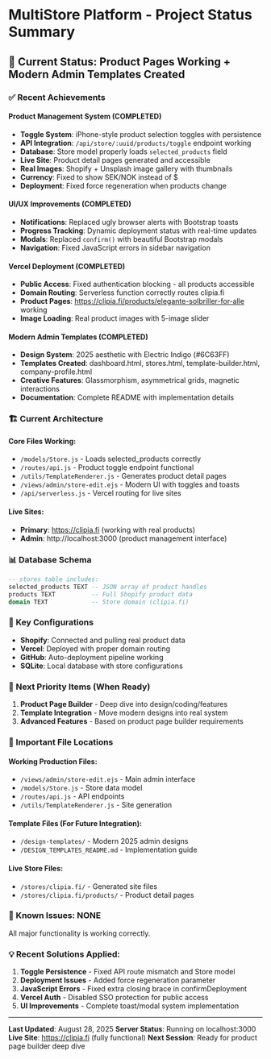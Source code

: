 # MultiStore Platform - Project Status Summary

## 🚀 Current Status: Product Pages Working + Modern Admin Templates Created

### ✅ Recent Achievements

#### Product Management System (COMPLETED)
- **Toggle System**: iPhone-style product selection toggles with persistence
- **API Integration**: `/api/store/:uuid/products/toggle` endpoint working
- **Database**: Store model properly loads `selected_products` field
- **Live Site**: Product detail pages generated and accessible
- **Real Images**: Shopify + Unsplash image gallery with thumbnails
- **Currency**: Fixed to show SEK/NOK instead of $
- **Deployment**: Fixed force regeneration when products change

#### UI/UX Improvements (COMPLETED)
- **Notifications**: Replaced ugly browser alerts with Bootstrap toasts
- **Progress Tracking**: Dynamic deployment status with real-time updates
- **Modals**: Replaced `confirm()` with beautiful Bootstrap modals
- **Navigation**: Fixed JavaScript errors in sidebar navigation

#### Vercel Deployment (COMPLETED)
- **Public Access**: Fixed authentication blocking - all products accessible
- **Domain Routing**: Serverless function correctly routes clipia.fi
- **Product Pages**: https://clipia.fi/products/elegante-solbriller-for-alle working
- **Image Loading**: Real product images with 5-image slider

#### Modern Admin Templates (COMPLETED)
- **Design System**: 2025 aesthetic with Electric Indigo (#6C63FF)
- **Templates Created**: dashboard.html, stores.html, template-builder.html, company-profile.html
- **Creative Features**: Glassmorphism, asymmetrical grids, magnetic interactions
- **Documentation**: Complete README with implementation details

### 🏗️ Current Architecture

#### Core Files Working:
- `/models/Store.js` - Loads selected_products correctly
- `/routes/api.js` - Product toggle endpoint functional
- `/utils/TemplateRenderer.js` - Generates product detail pages
- `/views/admin/store-edit.ejs` - Modern UI with toggles and toasts
- `/api/serverless.js` - Vercel routing for live sites

#### Live Sites:
- **Primary**: https://clipia.fi (working with real products)
- **Admin**: http://localhost:3000 (product management interface)

### 📊 Database Schema
```sql
-- stores table includes:
selected_products TEXT -- JSON array of product handles
products TEXT          -- Full Shopify product data
domain TEXT            -- Store domain (clipia.fi)
```

### 🔧 Key Configurations
- **Shopify**: Connected and pulling real product data
- **Vercel**: Deployed with proper domain routing
- **GitHub**: Auto-deployment pipeline working
- **SQLite**: Local database with store configurations

### 🎯 Next Priority Items (When Ready)

1. **Product Page Builder** - Deep dive into design/coding/features
2. **Template Integration** - Move modern designs into real system
3. **Advanced Features** - Based on product page builder requirements

### 📁 Important File Locations

#### Working Production Files:
- `/views/admin/store-edit.ejs` - Main admin interface
- `/models/Store.js` - Store data model
- `/routes/api.js` - API endpoints
- `/utils/TemplateRenderer.js` - Site generation

#### Template Files (For Future Integration):
- `/design-templates/` - Modern 2025 admin designs
- `/DESIGN_TEMPLATES_README.md` - Implementation guide

#### Live Store Files:
- `/stores/clipia.fi/` - Generated site files
- `/stores/clipia.fi/products/` - Product detail pages

### 🐛 Known Issues: NONE
All major functionality is working correctly.

### 💡 Recent Solutions Applied:
1. **Toggle Persistence** - Fixed API route mismatch and Store model
2. **Deployment Issues** - Added force regeneration parameter
3. **JavaScript Errors** - Fixed extra closing brace in confirmDeployment
4. **Vercel Auth** - Disabled SSO protection for public access
5. **UI Improvements** - Complete toast/modal system implementation

---

**Last Updated**: August 28, 2025
**Server Status**: Running on localhost:3000
**Live Site**: https://clipia.fi (fully functional)
**Next Session**: Ready for product page builder deep dive